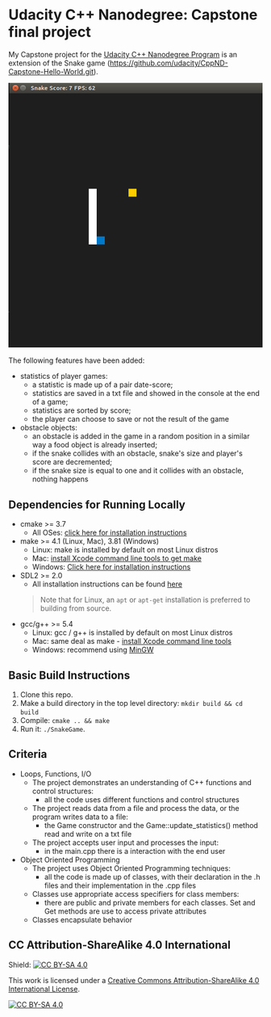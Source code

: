 # Udacity C++ Nanodegree: Capstone final project

My Capstone project for the [Udacity C++ Nanodegree Program](https://www.udacity.com/course/c-plus-plus-nanodegree--nd213) is an extension of the Snake game (https://github.com/udacity/CppND-Capstone-Hello-World.git).

<img src="snake_game.gif"/>

The following features have been added:
* statistics of player games:
  * a statistic is made up of a pair date-score;
  * statistics are saved in a txt file and showed in the console at the end of a game;
  * statistics are sorted by score;
  * the player can choose to save or not the result of the game
* obstacle objects:
  * an obstacle is added in the game in a random position in a similar way a food object is already inserted;
  * if the snake collides with an obstacle, snake's size and player's score are decremented;
  * if the snake size is equal to one and it collides with an obstacle, nothing happens

## Dependencies for Running Locally
* cmake >= 3.7
  * All OSes: [click here for installation instructions](https://cmake.org/install/)
* make >= 4.1 (Linux, Mac), 3.81 (Windows)
  * Linux: make is installed by default on most Linux distros
  * Mac: [install Xcode command line tools to get make](https://developer.apple.com/xcode/features/)
  * Windows: [Click here for installation instructions](http://gnuwin32.sourceforge.net/packages/make.htm)
* SDL2 >= 2.0
  * All installation instructions can be found [here](https://wiki.libsdl.org/Installation)
  >Note that for Linux, an `apt` or `apt-get` installation is preferred to building from source. 
* gcc/g++ >= 5.4
  * Linux: gcc / g++ is installed by default on most Linux distros
  * Mac: same deal as make - [install Xcode command line tools](https://developer.apple.com/xcode/features/)
  * Windows: recommend using [MinGW](http://www.mingw.org/)

## Basic Build Instructions

1. Clone this repo.
2. Make a build directory in the top level directory: `mkdir build && cd build`
3. Compile: `cmake .. && make`
4. Run it: `./SnakeGame`.

## Criteria

* Loops, Functions, I/O
  * The project demonstrates an understanding of C++ functions and control structures:
    * all the code uses different functions and control structures
  * The project reads data from a file and process the data, or the program writes data to a file:
    * the Game constructor and the Game::update_statistics() method read and write on a txt file
  * The project accepts user input and processes the input:
    * in the main.cpp there is a interaction with the end user
* Object Oriented Programming
  * The project uses Object Oriented Programming techniques:
    * all the code is made up of classes, with their declaration in the .h files and their implementation in the .cpp files
  * Classes use appropriate access specifiers for class members:
    * there are public and private members for each classes. Set and Get methods are use to access private attributes
  * Classes encapsulate behavior
  


## CC Attribution-ShareAlike 4.0 International


Shield: [![CC BY-SA 4.0][cc-by-sa-shield]][cc-by-sa]

This work is licensed under a
[Creative Commons Attribution-ShareAlike 4.0 International License][cc-by-sa].

[![CC BY-SA 4.0][cc-by-sa-image]][cc-by-sa]

[cc-by-sa]: http://creativecommons.org/licenses/by-sa/4.0/
[cc-by-sa-image]: https://licensebuttons.net/l/by-sa/4.0/88x31.png
[cc-by-sa-shield]: https://img.shields.io/badge/License-CC%20BY--SA%204.0-lightgrey.svg

